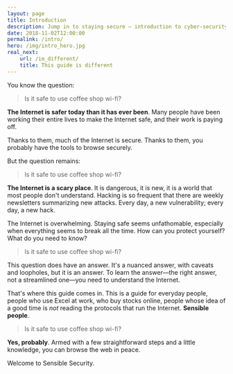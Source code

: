 ```yaml
---
layout: page
title: Introduction
description: Jump in to staying secure – introduction to cyber-security techniques for sensible people.
date: 2018-11-02T12:00:00
permalink: /intro/
hero: /img/intro_hero.jpg
real_next:
    url: /im_different/
    title: This guide is different
---
```


<!-- [hero image: Alice and Bob waiting in a coffee shop and literally everyone else is a stereotypical "hacker" in a trench coat] -->

You know the question:

> Is it safe to use coffee shop wi-fi?

**The Internet is safer today than it has ever been**. Many people have been working their entire lives to make the Internet safe, and their work is paying off.

Thanks to them, much of the Internet is secure. Thanks to them, you probably have the tools to browse securely.

But the question remains:

> Is it safe to use coffee shop wi-fi?

**The Internet is a scary place**. It is dangerous, it is new, it is a world that most people don't understand. Hacking is so frequent that there are weekly newsletters summarizing new attacks. Every day, a new vulnerability; every day, a new  hack.

The Internet is overwhelming. Staying safe seems unfathomable, especially when everything seems to break all the time. How can you protect yourself? What do you need to know?

> Is it safe to use coffee shop wi-fi?

This question does have an answer. It's a nuanced answer, with caveats and loopholes, but it is an answer. To learn the answer—the right answer, not a streamlined one—you need to understand the Internet.

That's where this guide comes in. This is a guide for everyday people, people who use Excel at work, who buy stocks online, people whose idea of a good time is *not* reading the protocols that run the Internet. **Sensible people**.

> Is it safe to use coffee shop wi-fi?

**Yes, probably**. Armed with a few straightforward steps and a little knowledge, you can browse the web in peace.

Welcome to Sensible Security.